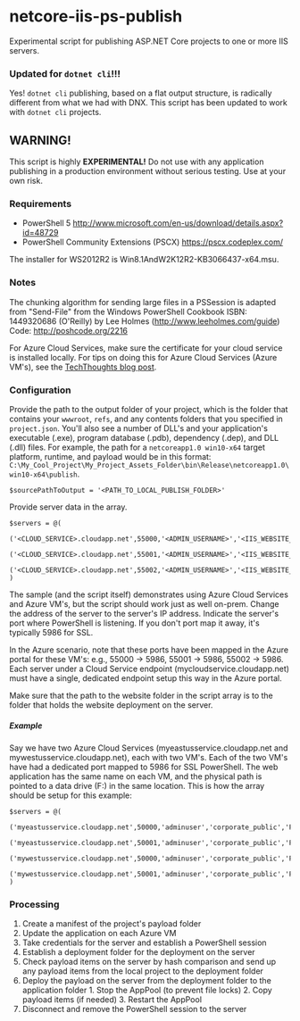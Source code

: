 # netcore-iis-ps-publish
Experimental script for publishing ASP.NET Core projects to one or more IIS servers.

### Updated for `dotnet cli`!!!
Yes! `dotnet cli` publishing, based on a flat output structure, is radically different from what we had with DNX. This script has been updated to work with `dotnet cli` projects.

## WARNING!
This script is highly **EXPERIMENTAL!** Do not use with any application publishing in a production environment without serious testing. Use at your own risk.
### Requirements
- PowerShell 5 http://www.microsoft.com/en-us/download/details.aspx?id=48729
- PowerShell Community Extensions (PSCX) https://pscx.codeplex.com/

The installer for WS2012R2 is Win8.1AndW2K12R2-KB3066437-x64.msu.

### Notes
The chunking algorithm for sending large files in a PSSession is adapted from "Send-File" from the Windows PowerShell Cookbook ISBN: 1449320686 (O'Reilly) by Lee Holmes (http://www.leeholmes.com/guide) Code: http://poshcode.org/2216

For Azure Cloud Services, make sure the certificate for your cloud service is installed locally. For tips on doing this for Azure Cloud Services (Azure VM's), see the [TechThoughts blog post](http://techthoughts.info/remote-powershell-to-azure-vm-automating-certificate-configuration/).
### Configuration
Provide the path to the output folder of your project, which is the folder that contains your `wwwroot`, `refs`, and any contents folders that you specified in `project.json`. You'll also see a number of DLL's and your application's executable (.exe), program database (.pdb), dependency (.dep), and DLL (.dll) files. For example, the path for a `netcoreapp1.0 win10-x64` target platform, runtime, and payload would be in this format: `C:\My_Cool_Project\My_Project_Assets_Folder\bin\Release\netcoreapp1.0\win10-x64\publish`.
```
$sourcePathToOutput = '<PATH_TO_LOCAL_PUBLISH_FOLDER>'
```
Provide server data in the array.
```
$servers = @(
    ('<CLOUD_SERVICE>.cloudapp.net',55000,'<ADMIN_USERNAME>','<IIS_WEBSITE_NAME>','<PATH_TO_WEBSITE_FOLDER>'),
    ('<CLOUD_SERVICE>.cloudapp.net',55001,'<ADMIN_USERNAME>','<IIS_WEBSITE_NAME>','<PATH_TO_WEBSITE_FOLDER>'),
    ('<CLOUD_SERVICE>.cloudapp.net',55002,'<ADMIN_USERNAME>','<IIS_WEBSITE_NAME>','<PATH_TO_WEBSITE_FOLDER>')
)
```
The sample (and the script itself) demonstrates using Azure Cloud Services and Azure VM's, but the script should work just as well on-prem. Change the address of the server to the server's IP address. Indicate the server's port where PowerShell is listening. If you don't port map it away, it's typically 5986 for SSL.

In the Azure scenario, note that these ports have been mapped in the Azure portal for these VM's: e.g., 55000 -> 5986, 55001 -> 5986, 55002 -> 5986. Each server under a Cloud Service endpoint (mycloudservice.cloudapp.net) must have a single, dedicated endpoint setup this way in the Azure portal.

Make sure that the path to the website folder in the script array is to the folder that holds the website deployment on the server.

##### Example
Say we have two Azure Cloud Services (myeastusservice.cloudapp.net and mywestusservice.cloudapp.net), each with two VM's. Each of the two VM's have had a dedicated port mapped to 5986 for SSL PowerShell. The web application has the same name on each VM, and the physical path is pointed to a data drive (F:) in the same location. This is how the array should be setup for this example:
```
$servers = @(
    ('myeastusservice.cloudapp.net',50000,'adminuser','corporate_public','F:\corporate_public'),
    ('myeastusservice.cloudapp.net',50001,'adminuser','corporate_public','F:\corporate_public'),
    ('mywestusservice.cloudapp.net',50000,'adminuser','corporate_public','F:\corporate_public'),
    ('mywestusservice.cloudapp.net',50001,'adminuser','corporate_public','F:\corporate_public')
)
```
### Processing
1. Create a manifest of the project's payload folder
2. Update the application on each Azure VM
  1. Take credentials for the server and establish a PowerShell session
  2. Establish a deployment folder for the deployment on the server
  3. Check payload items on the server by hash comparison and send up any payload items from the local project to the deployment folder
  4. Deploy the payload on the server from the deployment folder to the application folder
    1. Stop the AppPool (to prevent file locks)
    2. Copy payload items (if needed)
    3. Restart the AppPool
  5. Disconnect and remove the PowerShell session to the server